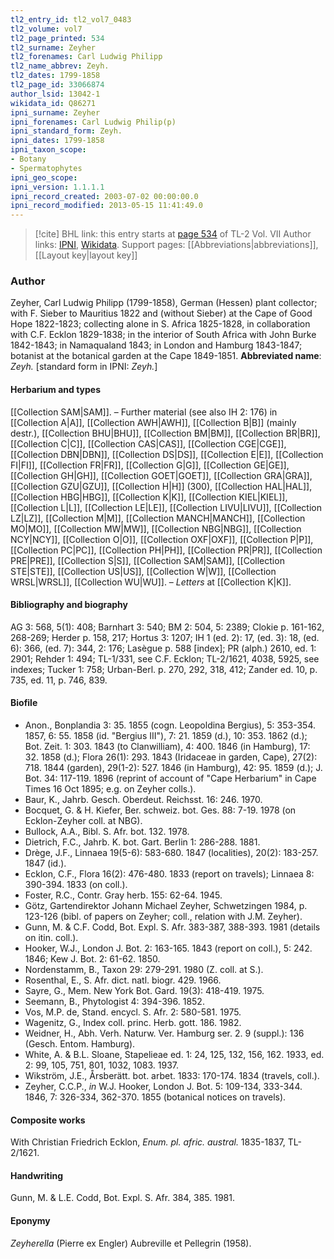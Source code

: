 ```yaml
---
tl2_entry_id: tl2_vol7_0483
tl2_volume: vol7
tl2_page_printed: 534
tl2_surname: Zeyher
tl2_forenames: Carl Ludwig Philipp
tl2_name_abbrev: Zeyh.
tl2_dates: 1799-1858
tl2_page_id: 33066874
author_lsid: 13042-1
wikidata_id: Q86271
ipni_surname: Zeyher
ipni_forenames: Carl Ludwig Philip(p)
ipni_standard_form: Zeyh.
ipni_dates: 1799-1858
ipni_taxon_scope: 
- Botany
- Spermatophytes
ipni_geo_scope: 
ipni_version: 1.1.1.1
ipni_record_created: 2003-07-02 00:00:00.0
ipni_record_modified: 2013-05-15 11:41:49.0
---
```


> [!cite] BHL link: this entry starts at [page 534](https://www.biodiversitylibrary.org/page/33066874) of TL-2 Vol. VII
> Author links: [IPNI](https://www.ipni.org/a/13042-1), [Wikidata](https://www.wikidata.org/wiki/Q86271). Support pages: [[Abbreviations|abbreviations]], [[Layout key|layout key]]

### Author

Zeyher, Carl Ludwig Philipp (1799-1858), German (Hessen) plant collector; with F. Sieber to Mauritius 1822 and (without Sieber) at the Cape of Good Hope 1822-1823; collecting alone in S. Africa 1825-1828, in collaboration with C.F. Ecklon 1829-1838; in the interior of South Africa with John Burke 1842-1843; in Namaqualand 1843; in London and Hamburg 1843-1847; botanist at the botanical garden at the Cape 1849-1851. 
**Abbreviated name**: *Zeyh.* \[standard form in IPNI: *Zeyh.*\]

#### Herbarium and types

[[Collection SAM|SAM]]. – Further material (see also IH 2: 176) in [[Collection A|A]], [[Collection AWH|AWH]], [[Collection B|B]] (mainly destr.), [[Collection BHU|BHU]], [[Collection BM|BM]], [[Collection BR|BR]], [[Collection C|C]], [[Collection CAS|CAS]], [[Collection CGE|CGE]], [[Collection DBN|DBN]], [[Collection DS|DS]], [[Collection E|E]], [[Collection FI|FI]], [[Collection FR|FR]], [[Collection G|G]], [[Collection GE|GE]], [[Collection GH|GH]], [[Collection GOET|GOET]], [[Collection GRA|GRA]], [[Collection GZU|GZU]], [[Collection H|H]] (300), [[Collection HAL|HAL]], [[Collection HBG|HBG]], [[Collection K|K]], [[Collection KIEL|KIEL]], [[Collection L|L]], [[Collection LE|LE]], [[Collection LIVU|LIVU]], [[Collection LZ|LZ]], [[Collection M|M]], [[Collection MANCH|MANCH]], [[Collection MO|MO]], [[Collection MW|MW]], [[Collection NBG|NBG]], [[Collection NCY|NCY]], [[Collection O|O]], [[Collection OXF|OXF]], [[Collection P|P]], [[Collection PC|PC]], [[Collection PH|PH]], [[Collection PR|PR]], [[Collection PRE|PRE]], [[Collection S|S]], [[Collection SAM|SAM]], [[Collection STE|STE]], [[Collection US|US]], [[Collection W|W]], [[Collection WRSL|WRSL]], [[Collection WU|WU]]. – *Letters* at [[Collection K|K]].

#### Bibliography and biography

AG 3: 568, 5(1): 408; Barnhart 3: 540; BM 2: 504, 5: 2389; Clokie p. 161-162, 268-269; Herder p. 158, 217; Hortus 3: 1207; IH 1 (ed. 2): 17, (ed. 3): 18, (ed. 6): 366, (ed. 7): 344, 2: 176; Lasègue p. 588 \[index\]; PR (alph.) 2610, ed. 1: 2901; Rehder 1: 494; TL-1/331, see C.F. Ecklon; TL-2/1621, 4038, 5925, see indexes; Tucker 1: 758; Urban-Berl. p. 270, 292, 318, 412; Zander ed. 10, p. 735, ed. 11, p. 746, 839.

#### Biofile

- Anon., Bonplandia 3: 35. 1855 (cogn. Leopoldina Bergius), 5: 353-354. 1857, 6: 55. 1858 (id. "Bergius III"), 7: 21. 1859 (d.), 10: 353. 1862 (d.); Bot. Zeit. 1: 303. 1843 (to Clanwilliam), 4: 400. 1846 (in Hamburg), 17: 32. 1858 (d.); Flora 26(1): 293. 1843 (Iridaceae in garden, Cape), 27(2): 718. 1844 (garden), 29(1-2): 527. 1846 (in Hamburg), 42: 95. 1859 (d.); J. Bot. 34: 117-119. 1896 (reprint of account of "Cape Herbarium" in Cape Times 16 Oct 1895; e.g. on Zeyher colls.).
- Baur, K., Jahrb. Gesch. Oberdeut. Reichsst. 16: 246. 1970.
- Bocquet, G. & H. Kiefer, Ber. schweiz. bot. Ges. 88: 7-19. 1978 (on Ecklon-Zeyher coll. at NBG).
- Bullock, A.A., Bibl. S. Afr. bot. 132. 1978.
- Dietrich, F.C., Jahrb. K. bot. Gart. Berlin 1: 286-288. 1881.
- Drège, J.F., Linnaea 19(5-6): 583-680. 1847 (localities), 20(2): 183-257. 1847 (id.).
- Ecklon, C.F., Flora 16(2): 476-480. 1833 (report on travels); Linnaea 8: 390-394. 1833 (on coll.).
- Foster, R.C., Contr. Gray herb. 155: 62-64. 1945.
- Götz, Gartendirektor Johann Michael Zeyher, Schwetzingen 1984, p. 123-126 (bibl. of papers on Zeyher; coll., relation with J.M. Zeyher).
- Gunn, M. & C.F. Codd, Bot. Expl. S. Afr. 383-387, 388-393. 1981 (details on itin. coll.).
- Hooker, W.J., London J. Bot. 2: 163-165. 1843 (report on coll.), 5: 242. 1846; Kew J. Bot. 2: 61-62. 1850.
- Nordenstamm, B., Taxon 29: 279-291. 1980 (Z. coll. at S.).
- Rosenthal, E., S. Afr. dict. natl. biogr. 429. 1966.
- Sayre, G., Mem. New York Bot. Gard. 19(3): 418-419. 1975.
- Seemann, B., Phytologist 4: 394-396. 1852.
- Vos, M.P. de, Stand. encycl. S. Afr. 2: 580-581. 1975.
- Wagenitz, G., Index coll. princ. Herb. gott. 186. 1982.
- Weidner, H., Abh. Verh. Naturw. Ver. Hamburg ser. 2. 9 (suppl.): 136 (Gesch. Entom. Hamburg).
- White, A. & B.L. Sloane, Stapelieae ed. 1: 24, 125, 132, 156, 162. 1933, ed. 2: 99, 105, 751, 801, 1032, 1083. 1937.
- Wikström, J.E., Årsberätt. bot. arbet. 1833: 170-174. 1834 (travels, coll.).
- Zeyher, C.C.P., *in* W.J. Hooker, London J. Bot. 5: 109-134, 333-344. 1846, 7: 326-334, 362-370. 1855 (botanical notices on travels).

#### Composite works

With Christian Friedrich Ecklon, *Enum. pl. afric. austral.* 1835-1837, TL-2/1621.

#### Handwriting

Gunn, M. & L.E. Codd, Bot. Expl. S. Afr. 384, 385. 1981.

#### Eponymy

*Zeyherella* (Pierre ex Engler) Aubreville et Pellegrin (1958).

